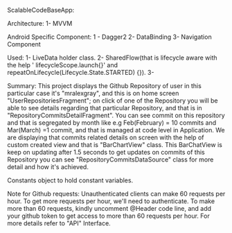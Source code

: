 ScalableCodeBaseApp:

Architecture:
1- MVVM

Android Specific Component:
1 - Dagger2 2- DataBinding 3- Navigation Component

Used:
1- LiveData holder class. 2- SharedFlow(that is lifecycle aware with the help '
lifecycleScope.launch{}' and repeatOnLifecycle(Lifecycle.State.STARTED) {}). 3-

Summary:
This project displays the Github Repository of user in this particular case it's "mralexgray", and
this is on home screen "UserRepositoriesFragment"; on click of one of the Repository you will be
able to see details regarding that particular Repository, and that is in
"RepositoryCommitsDetailFragment". You can see commit on this repository and that is segregated by
month like e.g Feb(February) = 10 commits and Mar(March) =1 commit, and that is managed at code
level in Application. We are displaying that commits related details on screen with the help of
custom created view and that is "BarChartView" class. This BarChatView is keep on updating after 1.5
seconds to get updates on commits of this Repository you can see "RepositoryCommitsDataSource" class
for more detail and how it's achieved.

Constants object to hold constant variables.

Note for Github requests:
Unauthenticated clients can make 60 requests per hour. To get more requests per hour, we'll need to
authenticate. To make more than 60 requests, kindly uncomment @Header code line, and add your github
token to get access to more than 60 requests per hour. For more details refer to "API" Interface.
